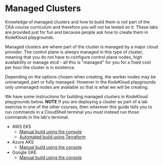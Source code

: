 # Managed Clusters

Knowledge of managed clusters and how to build them is *not* part of the CKA course curriculum and therefore you will not be tested on it. These labs are provided just for fun and because people ask how to create them in KodeKloud playgrounds.

Managed clusters are where part of the cluster is managed by a major cloud provider. The control plane is *always* managed in this type of cluster, meaning that you do not have to configure control plane nodes, high availability or manage etcd - all this is "managed" for you for a fixed cost per hour the cluster is in existence.

Depending on the options chosen when creating, the worker nodes may be unmanaged, part or fully managed. However in the KodeKloud playgrounds only unmanaged nodes are available so that is what we will be creating.

We have some instructions for building managed clusters in KodeKloud playgrounds below. **NOTE** If you are deploying a cluster as part of a lab exercise in one of the other courses, then wherever this guide tells you to run commands in a CloudShell terminal you must instead run those commands in the lab's terminal.

* AWS EKS
    * [Manual build using the console](./eks/console/README.md)
    * [Automated build using Terraform](https://github.com/kodekloudhub/amazon-elastic-kubernetes-service-course/blob/main/docs/playground.md)
* Azure AKS
    * [Manual build using the console](./aks/console/README.md)
* Google GKE
    * [Manual build using the console](./gke/console/README.md)

